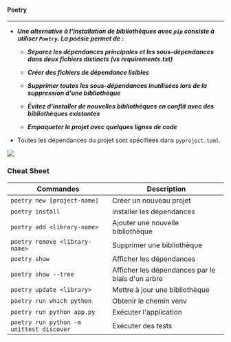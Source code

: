 #### **Poetry**
***

+ ***Une alternative à l'installation de bibliothèques avec `pip` consiste à utiliser `Poetry`. La poésie permet de :***

  +  ***Séparez les dépendances principales et les sous-dépendances dans deux fichiers distincts (vs requirements.txt)***

  + ***Créer des fichiers de dépendance lisibles***

  + ***Supprimer toutes les sous-dépendances inutilisées lors de la suppression d'une bibliothèque***

  + ***Évitez d'installer de nouvelles bibliothèques en conflit avec des bibliothèques existantes***

  + ***Empaqueter le projet avec quelques lignes de code***

+ Toutes les dépendances du projet sont spécifiées dans `pyproject.toml`.

<img src = "https://miro.medium.com/v2/resize:fit:828/format:webp/1*dLxaRwmEKmolG6zh9V8PTg.png"/>

### **Cheat Sheet**

| Commandes                    | Description                                      |
|------------------------------|--------------------------------------------------|
| `poetry new [project-name]`    | Créer un nouveau projet                          |
| `poetry install`               | installer les dépendances                        |
| `poetry add <library-name>`    | Ajouter une nouvelle bibliothèque                |
| `poetry remove <library-name>` | Supprimer une bibliothèque                       |
| `poetry show`                  | Afficher les dépendances                         |
| `poetry show --tree`           | Afficher les dépendances par le biais d'un arbre |
|`poetry update <library>`| Mettre à jour une bibliothèque                   |
|`poetry run which python`| Obtenir le chemin venv                           |
|`poetry run python app.py`| Exécuter l'application                           |
|`poetry run python -m unittest discover`| Exécuter des tests                               |


